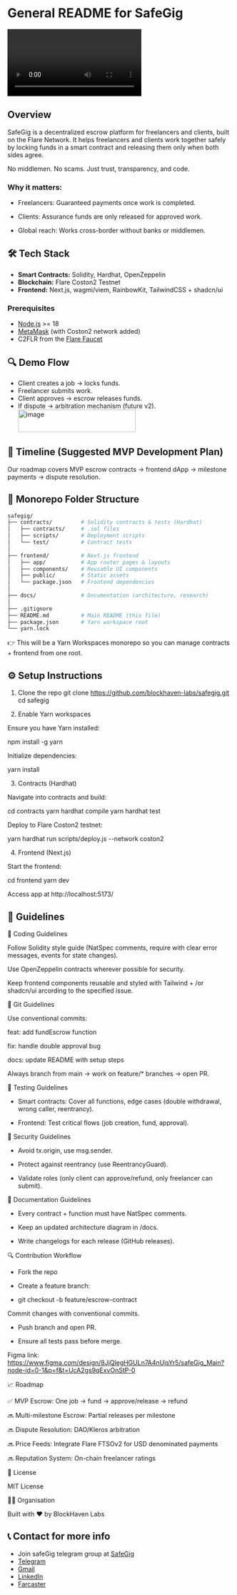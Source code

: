 # General README for SafeGig

<video controls src="20250914-0120-57.5896108.mp4" title="Title"></video>

## Overview

SafeGig is a decentralized escrow platform for freelancers and clients, built on the Flare Network. It helps freelancers and clients work together safely by locking funds in a smart contract and releasing them only when both sides agree.  

No middlemen. No scams. Just trust, transparency, and code.

### Why it matters:

- Freelancers: Guaranteed payments once work is completed.

- Clients: Assurance funds are only released for approved work.

- Global reach: Works cross-border without banks or middlemen.

## 🛠️ Tech Stack
- **Smart Contracts:** Solidity, Hardhat, OpenZeppelin  
- **Blockchain:** Flare Coston2 Testnet  
- **Frontend:** Next.js, wagmi/viem, RainbowKit, TailwindCSS + shadcn/ui

### Prerequisites
- [Node.js](https://nodejs.org/) >= 18  
- [MetaMask](https://metamask.io/) (with Coston2 network added)  
- C2FLR from the [Flare Faucet](https://faucet.flare.network/)

## 🔍 Demo Flow
- Client creates a job → locks funds.
- Freelancer submits work.
- Client approves → escrow releases funds.
- If dispute → arbitration mechanism (future v2).
  <img width="263" height="50" alt="image" src="https://github.com/user-attachments/assets/948e0887-98be-4d3e-ac93-fcf0c426e883" />


## 📅 Timeline (Suggested MVP Development Plan)
Our roadmap covers MVP escrow contracts → frontend dApp → milestone payments → dispute resolution.

## 📁 Monorepo Folder Structure
```bash
safegig/
├── contracts/         # Solidity contracts & tests (Hardhat)
│   ├── contracts/     # .sol files
│   ├── scripts/       # Deployment scripts
│   └── test/          # Contract tests
│
├── frontend/          # Next.js frontend
│   ├── app/           # App router pages & layouts
│   ├── components/    # Reusable UI components
│   ├── public/        # Static assets
│   └── package.json   # Frontend dependencies
│
├── docs/              # Documentation (architecture, research)
│
├── .gitignore
├── README.md          # Main README (this file)
├── package.json       # Yarn workspace root
└── yarn.lock
```


👉 This will be a Yarn Workspaces monorepo so you can manage contracts + frontend from one root.

## ⚙️ Setup Instructions
1. Clone the repo
git clone https://github.com/blockhaven-labs/safegig.git
cd safegig

2. Enable Yarn workspaces

Ensure you have Yarn installed:

npm install -g yarn


Initialize dependencies:

yarn install

3. Contracts (Hardhat)

Navigate into contracts and build:

cd contracts
yarn hardhat compile
yarn hardhat test


Deploy to Flare Coston2 testnet:

yarn hardhat run scripts/deploy.js --network coston2

4. Frontend (Next.js)

Start the frontend:

cd frontend
yarn dev


Access app at http://localhost:5173/

## 📜 Guidelines
🔹 Coding Guidelines

Follow Solidity style guide (NatSpec comments, require with clear error messages, events for state changes).

Use OpenZeppelin contracts wherever possible for security.

Keep frontend components reusable and styled with Tailwind + /or shadcn/ui arcording to the specified issue.

🔹 Git Guidelines

Use conventional commits:

feat: add fundEscrow function

fix: handle double approval bug

docs: update README with setup steps

Always branch from main → work on feature/* branches → open PR.

🔹 Testing Guidelines

- Smart contracts: Cover all functions, edge cases (double withdrawal, wrong caller, reentrancy).

- Frontend: Test critical flows (job creation, fund, approval).

🔹 Security Guidelines

- Avoid tx.origin, use msg.sender.

- Protect against reentrancy (use ReentrancyGuard).

- Validate roles (only client can approve/refund, only freelancer can submit).

🔹 Documentation Guidelines

- Every contract + function must have NatSpec comments.

- Keep an updated architecture diagram in /docs.

- Write changelogs for each release (GitHub releases).

🔍 Contribution Workflow

- Fork the repo

- Create a feature branch:

- git checkout -b feature/escrow-contract


Commit changes with conventional commits.

- Push branch and open PR.

- Ensure all tests pass before merge.

Figma link: https://www.figma.com/design/8JjQlegHGULn7A4nUjsYr5/safeGig_Main?node-id=0-1&p=f&t=UcA2gs9qExvOnStP-0

📈 Roadmap

✅ MVP Escrow: One job → fund → approve/release → refund

🔜 Multi-milestone Escrow: Partial releases per milestone

🔜 Dispute Resolution: DAO/Kleros arbitration

🔜 Price Feeds: Integrate Flare FTSOv2 for USD denominated payments

🔜 Reputation System: On-chain freelancer ratings

📜 License

MIT License

👩‍💻 Organisation

Built with ❤️ by BlockHaven Labs

## 📞 Contact for more info
- Join safeGig telegram group at [SafeGig](https://t.me/+LYifv9EhSQw0NzBk)
- [Telegram](https://t.me/teemahbee)
- [Gmail](aminubabafatima8@gmail.com)
- [LinkedIn](https://www.linkedin.com/in/fatima-aminu-839835176/)
- [Farcaster](https://farcaster.xyz/teemahbee)
